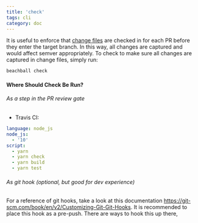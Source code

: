 ```yaml
---
title: 'check'
tags: cli
category: doc
---
```


It is useful to enforce that [change files](../change-files) are checked in for each PR before they enter the target branch. In this way, all changes are captured and would affect semver appropriately. To check to make sure all changes are captured in change files, simply run:

```bash
beachball check
```

#### Where Should Check Be Run?

###### As a step in the PR review gate

- Travis CI:

```yaml
language: node_js
node_js:
  - '10'
script:
  - yarn
  - yarn check
  - yarn build
  - yarn test
```

###### As git hook (optional, but good for dev experience)

For a reference of git hooks, take a look at this documentation
https://git-scm.com/book/en/v2/Customizing-Git-Git-Hooks. It is recommended to place this hook as a pre-push. There are ways to hook this up there,
